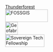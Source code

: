 <div id="sponsorlist">
    <div><a href="https://www.thunderforest.com/">Thunderforest</a></div>
    <div><a href="https://www.fossgis.de/"><img width="136" height="40" src="{% link sponsors/fossgis.png %}" alt="FOSSGIS" title="FOSSGIS"/></a></div>
    <div><a href="https://www.geofabrik.de/"><img width="40" height="40" src="{% link sponsors/geofabrik.svg %}" alt="Geofabrik" title="Geofabrik"/></a></div>
    <div><a href="https://www.sovereign.tech/programs/fellowship"><img width="125" height="40" src="{% link sponsors/sovereign_tech_fellowship.png %}" alt="Sovereign Tech Fellowship" title="Sovereign Tech Fellowship"/></a></div>
</div>
